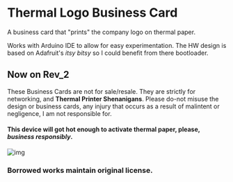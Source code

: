 # Thermal Logo Business Card
A business card that "prints" the company logo on thermal paper.

Works with Arduino IDE to allow for easy experimentation. The HW design is based on Adafruit's *itsy bitsy* so I could benefit from there bootloader.

## Now on Rev_2

These Business Cards are not for sale/resale. They are strictly for networking, and **Thermal Printer Shenanigans**. Please do-not misuse the design or business cards, any injury that occurs as a result of malintent or negligence, I am not responsible for. 

#### This device will got hot enough to activate thermal paper, please, *business responsibly*. 


![img](https://github.com/MATTMCCA/Thermal-Logo/main/B-card_rev2/img/rev_002_v8.png?raw=true)



### Borrowed works maintain original license.